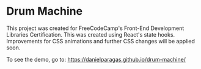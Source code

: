 # Drum Machine

This project was created for FreeCodeCamp's Front-End Development Libraries Certification. This was created using React's state hooks. Improvements for CSS animations and further CSS changes will be applied soon.

To see the demo, go to: https://danielparagas.github.io/drum-machine/